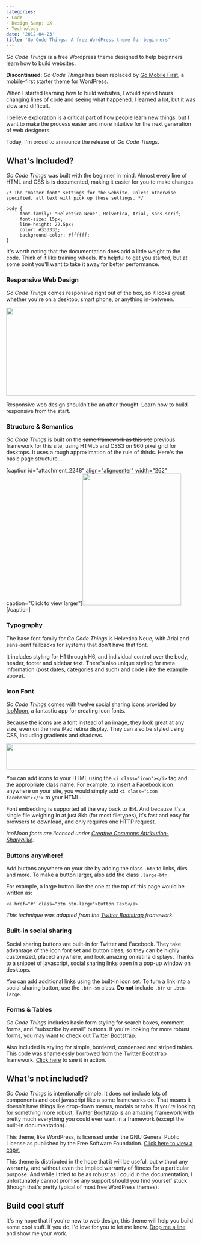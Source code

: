 ```yaml
---
categories:
- Code
- Design &amp; UX
- Technology
date: '2012-04-23'
title: 'Go Code Things: A free WordPress theme for beginners'
---
```


<div class="callout"><p class="tall"><em>Go Code Things</em> is a free Wordpress theme designed to help beginners learn how to build websites.</p>

<strong>Discontinued:</strong> <em>Go Code Things</em> has been replaced by <a href="https://gomakethings.com/go-mobile-first/">Go Mobile First</a>, a mobile-first starter theme for WordPress.</div>

When I started learning how to build websites, I would spend hours changing lines of code and seeing what happened. I learned a lot, but it was slow and difficult.

I believe exploration is a critical part of how people learn new things, but I want to make the process easier and more intuitive for the next generation of web designers.

Today, I'm proud to announce the release of <em>Go Code Things</em>.
<!--more-->
<h2>What's Included?</h2>

<em>Go Code Things</em> was built with the beginner in mind. Almost every line of HTML and CSS is is documented, making it easier for you to make changes.

<pre><code class="language-css">/* The "master font" settings for the website. Unless otherwise specified, all text will pick up these settings. */

body {
     font-family: "Helvetica Neue", Helvetica, Arial, sans-serif;
     font-size: 15px;
     line-height: 22.5px;
     color: #333333;
     background-color: #ffffff;
}</code></pre>

It's worth noting that the documentation does add a little weight to the code. Think of it like training wheels. It's helpful to get you started, but at some point you'll want to take it away for better performance.

<h3>Responsive Web Design</h3>

<em>Go Code Things</em> comes responsive right out of the box, so it looks great whether you're on a desktop, smart phone, or anything in-between.

<img src="https://gomakethings.com/wp-content/uploads/2012/04/responsive.png" alt="" title="responsive" width="560" height="235" class="aligncenter size-full wp-image-2268" />

Responsive web design shouldn't be an after thought. Learn how to build responsive from the start.

<h3>Structure & Semantics</h3>

<em>Go Code Things</em> is built on the <del datetime="2012-08-30T17:44:52+00:00">same framework as this site</del> previous framework for this site, using HTML5 and CSS3 on 960 pixel grid for desktops. It uses a rough approximation of the rule of thirds. Here's the basic page structure...

[caption id="attachment_2248" align="aligncenter" width="262" caption="Click to view larger"]<a href="https://gomakethings.com/wp-content/uploads/2012/04/semantic-structure.png"><img src="https://gomakethings.com/wp-content/uploads/2012/04/semantic-structure-262x350.png" alt="" title="semantic-structure" width="262" height="350" class="size-medium wp-image-2248" /></a>[/caption]

<h3>Typography</h3>

The base font family for <em>Go Code Things</em> is Helvetica Neue, with Arial and sans-serif fallbacks for systems that don't have that font.

It includes styling for H1 through H6, and individual control over the body, header, footer and sidebar text. There's also unique styling for meta information (post dates, categories and such) and code (like the example above).

<h3>Icon Font</h3>

<em>Go Code Things</em> comes with twelve social sharing icons provided by <a href="http://keyamoon.com/icomoon/">IcoMoon</a>, a fantastic app for creating icon fonts.

Because the icons are a font instead of an image, they look great at any size, even on the new iPad retina display. They can also be styled using CSS, including gradients and shadows.

<img src="https://gomakethings.com/wp-content/uploads/2012/04/social-icons.png" alt="" title="social-icons" width="560" height="69" class="aligncenter size-full wp-image-2270" />

You can add icons to your HTML using the <code class="language-markup">&lt;i class="icon"&gt;&lt;/i&gt;</code> tag and the appropriate class name. For example, to insert a Facebook icon anywhere on your site, you would simply add <code class="language-markup">&lt;i class="icon facebook"&gt;&lt;/i&gt;</code> to your HTML.

Font embedding is supported all the way back to IE4. And because it's a single file weighing in at just 8kb (for most filetypes), it's fast and easy for browsers to download, and only requires one HTTP request.

<em>IcoMoon fonts are licensed under <a href="http://creativecommons.org/licenses/by-sa/3.0/">Creative Commons Attribution-Sharealike</a>.</em>

<h3>Buttons anywhere!</h3>

Add buttons anywhere on your site by adding the class <code class="language-css">.btn</code> to links, divs and more. To make a button larger, also add the class <code class="language-css">.large-btn</code>.

For example, a large button like the one at the top of this page would be written as:

<pre><code class="language-markup">&lt;a href="#" class="btn btn-large"&gt;Button Text&lt;/a&gt;</code></pre>

<em>This technique was adapted from the <a href="http://twitter.github.com/bootstrap/">Twitter Bootstrap</a> framework.</em>

<h3>Built-in social sharing</h3>

Social sharing buttons are built-in for Twitter and Facebook. They take advantage of the icon font set and button class, so they can be highly customized, placed anywhere, and look amazing on retina displays. Thanks to a snippet of javascript, social sharing links open in a pop-up window on desktops.

You can add additional links using the built-in icon set. To turn a link into a social sharing button, use the <code class="language-css">.btn-sm</code> class. <strong>Do not</strong> include <code class="language-css">.btn</code> or <code class="language-css">.btn-large</code>.

<h3>Forms & Tables</h3>

<em>Go Code Things</em> includes basic form styling for search boxes, comment forms, and "subscribe by email" buttons. If you're looking for more robust forms, you may want to check out <a href="http://twitter.github.com/bootstrap/">Twitter Bootstrap</a>.

Also included is styling for simple, bordered, condensed and striped tables. This code was shamelessly borrowed from the Twitter Bootstrap framework. <a href="http://twitter.github.com/bootstrap/base-css.html#tables">Click here</a> to see it in action.

<h2>What's not included?</h2>

<em>Go Code Things</em> is intentionally simple. It does not include lots of components and cool javascript like a some frameworks do. That means it doesn't have things like drop-down menus, modals or tabs. If you're looking for something more robust, <a href="http://twitter.github.com/bootstrap/">Twitter Bootstrap</a> is an amazing framework with pretty much everything you could ever want in a framework (except the built-in documentation).

This theme, like WordPress, is licensed under the GNU General Public License as published by the Free Software Foundation. <a href="http://www.gnu.org/licenses/">Click here to view a copy.</a>

This theme is distributed in the hope that it will be useful, but without any warranty, and without even the implied warranty of fitness for a particular purpose. And while I tried to be as robust as I could in the documentation, I unfortunately cannot promise any support should you find yourself stuck (though that's pretty typical of most free WordPress themes).

<h2>Build cool stuff</h2>

It's my hope that if you're new to web design, this theme will help you build some cool stuff. If you do, I'd love for you to let me know. <a href="https://gomakethings.com/contact/">Drop me a line</a> and show me your work.